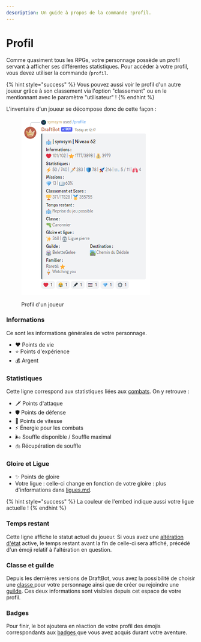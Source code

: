 ```yaml
---
description: Un guide à propos de la commande !profil.
---
```


# Profil

Comme quasiment tous les RPGs, votre personnage possède un profil servant à afficher ses différentes statistiques. Pour accéder à votre profil, vous devez utiliser la commande /`profil`.

{% hint style="success" %}
Vous pouvez aussi voir le profil d'un autre joueur grâce à son classement via l'option "classement" ou en le mentionnant avec le paramètre "utilisateur" !
{% endhint %}

L'inventaire d'un joueur se décompose donc de cette façon :

<figure><img src="../.gitbook/assets/Capture d’écran 2023-03-20 121841.png" alt=""><figcaption><p>Profil d'un joueur</p></figcaption></figure>

### Informations

Ce sont les informations générales de votre personnage.

* :heart: Points de vie
* :star: Points d'expérience
* :moneybag: Argent

### Statistiques

Cette ligne correspond aux statistiques liées aux [combats](combats.md). On y retrouve :

* :dagger: Points d'attaque
* :shield: Points de défense
* :rocket: Points de vitesse
* :zap: Énergie pour les combats
* 🌬  Souffle disponible / Souffle maximal
* :lungs: Récupération de souffle

### Gloire et Ligue

* :sparkles: Points de gloire
* Votre ligue : celle-ci change en fonction de votre gloire : plus d'informations dans [ligues.md](ligues.md "mention").

{% hint style="success" %}
La couleur de l'embed indique aussi votre ligue actuelle !
{% endhint %}

### Temps restant

Cette ligne affiche le statut actuel du joueur. Si vous avez une [altération d'état](alterations-detat.md) active, le temps restant avant la fin de celle-ci sera affiché, précédé d'un émoji relatif à l'altération en question.

### Classe et guilde

Depuis les dernières versions de DraftBot, vous avez la possibilité de choisir une [classe ](classes.md)pour votre personnage ainsi que de créer ou rejoindre une [guilde](guildes.md). Ces deux informations sont visibles depuis cet espace de votre profil.

### Badges

Pour finir, le bot ajoutera en réaction de votre profil des émojis correspondants aux [badges ](../notions-avancees/badges.md)que vous avez acquis durant votre aventure.
